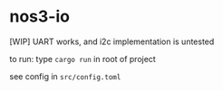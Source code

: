 # nos3-io
[WIP] UART works, and i2c implementation is untested

to run: type `cargo run` in root of project

see config in `src/config.toml`
